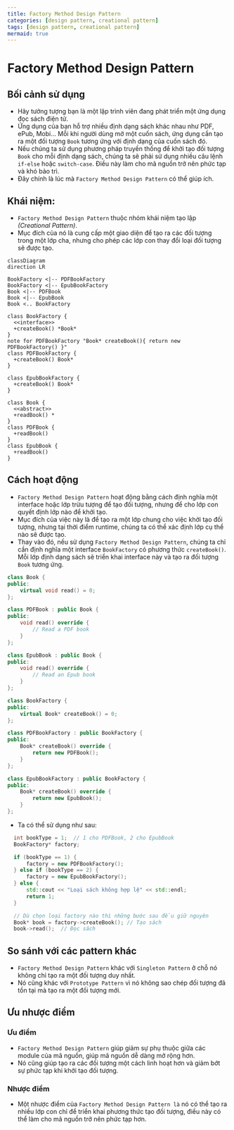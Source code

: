 ```yaml
---
title: Factory Method Design Pattern
categories: [design pattern, creational pattern]
tags: [design pattern, creational pattern]
mermaid: true
---
```



# Factory Method Design Pattern

## Bối cảnh sử dụng

- Hãy tưởng tượng bạn là một lập trình viên đang phát triển một ứng dụng đọc sách điện tử.
- Ứng dụng của bạn hỗ trợ nhiều định dạng sách khác nhau như PDF, ePub, Mobi... Mỗi khi người dùng mở một cuốn sách, ứng dụng cần tạo ra một đối tượng `Book` tương ứng với định dạng của cuốn sách đó.
- Nếu chúng ta sử dụng phương pháp truyền thống để khởi tạo đối tượng `Book` cho mỗi định dạng sách, chúng ta sẽ phải sử dụng nhiều câu lệnh `if-else` hoặc `switch-case`. Điều này làm cho mã nguồn trở nên phức tạp và khó bảo trì.
- Đây chính là lúc mà `Factory Method Design Pattern` có thể giúp ích.

## Khái niệm: 

- `Factory Method Design Pattern` thuộc nhóm khái niệm tạo lập *(Creational Pattern)*.
- Mục đích của nó là cung cấp một giao diện để tạo ra các đối tượng trong một lớp cha, nhưng cho phép các lớp con thay đổi loại đối tượng sẽ được tạo.

```mermaid
classDiagram
direction LR

BookFactory <|-- PDFBookFactory
BookFactory <|-- EpubBookFactory
Book <|-- PDFBook
Book <|-- EpubBook
Book <.. BookFactory

class BookFactory {
  <<interface>>
  +createBook() *Book*
}
note for PDFBookFactory "Book* createBook(){ return new PDFBookFactory() }"
class PDFBookFactory {
  +createBook() Book*
}

class EpubBookFactory {
  +createBook() Book*
}

class Book {
  <<abstract>>
  +readBook() *
}
class PDFBook {
  +readBook()
}
class EpubBook {
  +readBook() 
}
```

## Cách hoạt động

- `Factory Method Design Pattern` hoạt động bằng cách định nghĩa một interface hoặc lớp trừu tượng để tạo đối tượng, nhưng để cho lớp con quyết định lớp nào để khởi tạo.
- Mục đích của việc này là để tạo ra một lớp chung cho việc khởi tạo đối tượng, nhưng tại thời điểm runtime, chúng ta có thể xác định lớp cụ thể nào sẽ được tạo.
- Thay vào đó, nếu sử dụng `Factory Method Design Pattern`, chúng ta chỉ cần định nghĩa một interface `BookFactory` có phương thức `createBook()`. Mỗi lớp định dạng sách sẽ triển khai interface này và tạo ra đối tượng `Book` tương ứng.

```cpp
class Book {
public:
    virtual void read() = 0;
};

class PDFBook : public Book {
public:
    void read() override {
        // Read a PDF book
    }
};

class EpubBook : public Book {
public:
    void read() override {
        // Read an Epub book
    }
};

class BookFactory {
public:
    virtual Book* createBook() = 0;
};

class PDFBookFactory : public BookFactory {
public:
    Book* createBook() override {
        return new PDFBook();
    }
};

class EpubBookFactory : public BookFactory {
public:
    Book* createBook() override {
        return new EpubBook();
    }
};
```

- Ta có thể sử dụng như sau:

```cpp
  int bookType = 1;  // 1 cho PDFBook, 2 cho EpubBook
  BookFactory* factory;

  if (bookType == 1) {
      factory = new PDFBookFactory();
  } else if (bookType == 2) {
      factory = new EpubBookFactory();
  } else {
      std::cout << "Loại sách không hợp lệ" << std::endl;
      return 1;
  }

  // Dù chọn loại factory nào thì những bước sau đều giữ nguyên
  Book* book = factory->createBook(); // Tạo sách
  book->read();  // Đọc sách
```

## So sánh với các pattern khác

- `Factory Method Design Pattern` khác với `Singleton Pattern` ở chỗ nó không chỉ tạo ra một đối tượng duy nhất.
- Nó cũng khác với `Prototype Pattern` vì nó không sao chép đối tượng đã tồn tại mà tạo ra một đối tượng mới.

## Ưu nhược điểm

### Ưu điểm
- `Factory Method Design Pattern` giúp giảm sự phụ thuộc giữa các module của mã nguồn, giúp mã nguồn dễ dàng mở rộng hơn.
- Nó cũng giúp tạo ra các đối tượng một cách linh hoạt hơn và giảm bớt sự phức tạp khi khởi tạo đối tượng.
  
### Nhược điểm
- Một nhược điểm của `Factory Method Design Pattern là` nó có thể tạo ra nhiều lớp con chỉ để triển khai phương thức tạo đối tượng, điều này có thể làm cho mã nguồn trở nên phức tạp hơn.
